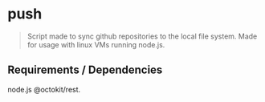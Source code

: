 # push

> Script made to sync github repositories to the local file system. Made for usage with linux VMs running node.js.

## Requirements / Dependencies
node.js
@octokit/rest.